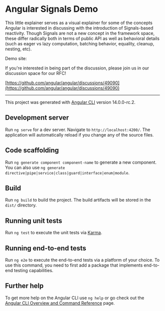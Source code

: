 # Angular Signals Demo

This little explainer serves as a visual explainer for some of the concepts Angular is interested in discussing with the introduction of Signals-based reactivity. Though Signals are not a new concept in the framework space, these differ radically both in terms of public API as well as behavioral details (such as eager vs lazy computation, batching behavior, equality, cleanup, nesting, etc).

Demo site: 

If you're interested in being part of the discussion, please join us in our discussion space for our RFC!

[https://github.com/angular/angular/discussions/49090](https://github.com/angular/angular/discussions/49090)

---

This project was generated with [Angular CLI](https://github.com/angular/angular-cli) version 14.0.0-rc.2.

## Development server

Run `ng serve` for a dev server. Navigate to `http://localhost:4200/`. The application will automatically reload if you change any of the source files.

## Code scaffolding

Run `ng generate component component-name` to generate a new component. You can also use `ng generate directive|pipe|service|class|guard|interface|enum|module`.

## Build

Run `ng build` to build the project. The build artifacts will be stored in the `dist/` directory.

## Running unit tests

Run `ng test` to execute the unit tests via [Karma](https://karma-runner.github.io).

## Running end-to-end tests

Run `ng e2e` to execute the end-to-end tests via a platform of your choice. To use this command, you need to first add a package that implements end-to-end testing capabilities.

## Further help

To get more help on the Angular CLI use `ng help` or go check out the [Angular CLI Overview and Command Reference](https://angular.io/cli) page.
